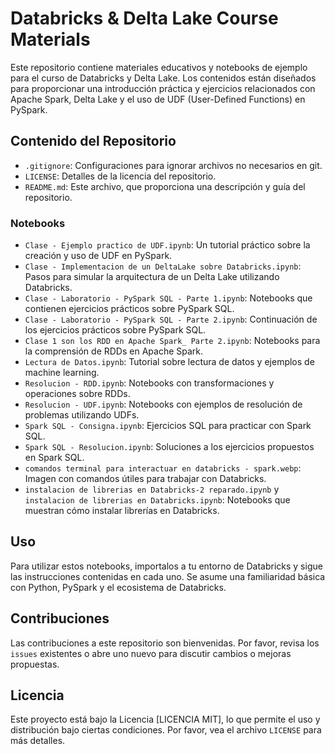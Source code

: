# Databricks & Delta Lake Course Materials

Este repositorio contiene materiales educativos y notebooks de ejemplo para el curso de Databricks y Delta Lake. Los contenidos están diseñados para proporcionar una introducción práctica y ejercicios relacionados con Apache Spark, Delta Lake y el uso de UDF (User-Defined Functions) en PySpark.

## Contenido del Repositorio

- `.gitignore`: Configuraciones para ignorar archivos no necesarios en git.
- `LICENSE`: Detalles de la licencia del repositorio.
- `README.md`: Este archivo, que proporciona una descripción y guía del repositorio.

### Notebooks

- `Clase - Ejemplo practico de UDF.ipynb`: Un tutorial práctico sobre la creación y uso de UDF en PySpark.
- `Clase - Implementacion de un DeltaLake sobre Databricks.ipynb`: Pasos para simular la arquitectura de un Delta Lake utilizando Databricks.
- `Clase - Laboratorio - PySpark SQL - Parte 1.ipynb`: Notebooks que contienen ejercicios prácticos sobre PySpark SQL.
- `Clase - Laboratorio - PySpark SQL - Parte 2.ipynb`: Continuación de los ejercicios prácticos sobre PySpark SQL.
- `Clase 1 son los RDD en Apache Spark_ Parte 2.ipynb`: Notebooks para la comprensión de RDDs en Apache Spark.
- `Lectura de Datos.ipynb`: Tutorial sobre lectura de datos y ejemplos de machine learning.
- `Resolucion - RDD.ipynb`: Notebooks con transformaciones y operaciones sobre RDDs.
- `Resolucion - UDF.ipynb`: Notebooks con ejemplos de resolución de problemas utilizando UDFs.
- `Spark SQL - Consigna.ipynb`: Ejercicios SQL para practicar con Spark SQL.
- `Spark SQL - Resolucion.ipynb`: Soluciones a los ejercicios propuestos en Spark SQL.
- `comandos terminal para interactuar en databricks - spark.webp`: Imagen con comandos útiles para trabajar con Databricks.
- `instalacion de librerias en Databricks-2 reparado.ipynb` y `instalacion de librerias en Databricks.ipynb`: Notebooks que muestran cómo instalar librerías en Databricks.

## Uso

Para utilizar estos notebooks, importalos a tu entorno de Databricks y sigue las instrucciones contenidas en cada uno. Se asume una familiaridad básica con Python, PySpark y el ecosistema de Databricks.

## Contribuciones

Las contribuciones a este repositorio son bienvenidas. Por favor, revisa los `issues` existentes o abre uno nuevo para discutir cambios o mejoras propuestas.

## Licencia

Este proyecto está bajo la Licencia [LICENCIA MIT], lo que permite el uso y distribución bajo ciertas condiciones. Por favor, vea el archivo `LICENSE` para más detalles.


